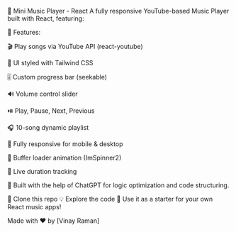 🎵 Mini Music Player - React
A fully responsive YouTube-based Music Player built with React, featuring:

🔧 Features:

🎬 Play songs via YouTube API (react-youtube)

🎨 UI styled with Tailwind CSS

🎚️ Custom progress bar (seekable)

🔊 Volume control slider

⏯️ Play, Pause, Next, Previous

🎧 10-song dynamic playlist

📱 Fully responsive for mobile & desktop

🔄 Buffer loader animation (ImSpinner2)

🎵 Live duration tracking

🧠 Built with the help of ChatGPT for logic optimization and code structuring.

📁 Clone this repo
💡 Explore the code
🚀 Use it as a starter for your own React music apps!

Made with ❤️ by [Vinay Raman]
